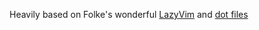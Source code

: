 Heavily based on Folke's wonderful [LazyVim](https://github.com/LazyVim/LazyVim) and [dot files](https://github.com/folke/dot/tree/master/nvim)
